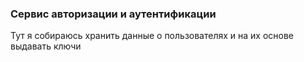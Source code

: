 ### Сервис авторизации и аутентификации
Тут я собираюсь хранить данные о пользователях и на их основе выдавать ключи